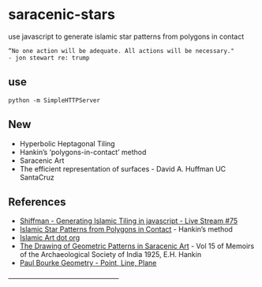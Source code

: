 # saracenic-stars
use javascript to generate islamic star patterns from polygons in contact

```
“No one action will be adequate. All actions will be necessary."
- jon stewart re: trump
```

## use
```
python -m SimpleHTTPServer
```

## New
* Hyperbolic Heptagonal Tiling
* Hankin’s ‘polygons-in-contact’ method
* Saracenic Art
* The efficient representation of surfaces - David A. Huffman UC SantaCruz


## References
* [Shiffman - Generating Islamic Tiling in javascript - Live Stream #75][1]
* [Islamic Star Patterns from Polygons in Contact][2] - Hankin’s method
* [Islamic Art dot org][3]
* [The Drawing of Geometric Patterns in Saracenic Art][4] - Vol 15 of Memoirs of the Archaeological Society of India 1925, E.H. Hankin
* [Paul Bourke Geometry - Point, Line, Plane][5]




————————————————

[1]: https://www.youtube.com/watch?v=hCjTKCb2Cuw
[2]: https://pdfs.semanticscholar.org/2924/e3afe0a0c07bd1f02fbe1089dcb8b4516212.pdf
[3]: http://www.islamic-art.org
[4]: http://www.islamic-art.org/ArticlesOnline/BArchViewPage.asp?ArticleID=108&PO=1
[5]: http://paulbourke.net/geometry/pointlineplane/
